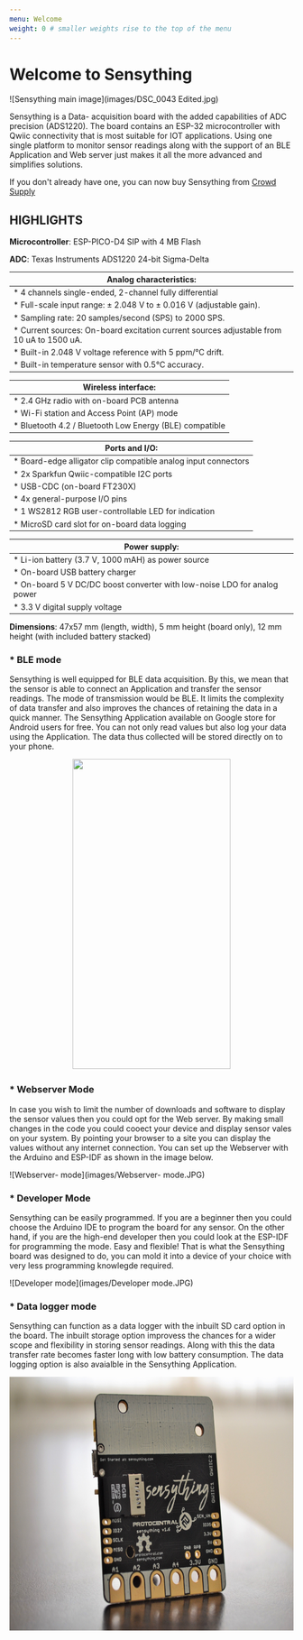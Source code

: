 ```yaml
---
menu: Welcome
weight: 0 # smaller weights rise to the top of the menu
---
```


# Welcome to Sensything

![Sensything main image](images/DSC_0043 Edited.jpg)

Sensything is a Data- acquisition board with the added capabilities of ADC precision (ADS1220). The board contains an ESP-32 microcontroller with Qwiic connectivity that is most suitable for IOT applications. Using one single platform to monitor sensor readings along with the support of an BLE Application and Web server just makes it all the more advanced and simplifies solutions.

If you don't already have one, you can now buy Sensything from [Crowd Supply](https://www.crowdsupply.com/protocentral/sensything)

## HIGHLIGHTS

**Microcontroller**: ESP-PICO-D4 SIP with 4 MB Flash 

**ADC**: Texas Instruments ADS1220 24-bit Sigma-Delta

|**Analog characteristics**:                                                                 |
|-----------------------------------------------------------------------------------------|
|* 4 channels single-ended, 2-channel fully differential                                   |
|* Full-scale input range: ± 2.048 V to ± 0.016 V (adjustable gain).                       |
|* Sampling rate: 20 samples/second (SPS) to 2000 SPS.                                     |
|* Current sources: On-board excitation current sources adjustable from 10 uA to  1500 uA. |
|* Built-in 2.048 V voltage reference with 5 ppm/°C drift.                                 |
|* Built-in temperature sensor with 0.5°C accuracy.                                        |

|**Wireless interface**:                                |
|-------------------------------------------------------|
|* 2.4 GHz radio with on-board PCB antenna               |
|* Wi-Fi station and Access Point (AP) mode              |
|* Bluetooth 4.2 / Bluetooth Low Energy (BLE) compatible |

|**Ports and I/O**:                                            |
|--------------------------------------------------------------|
|* Board-edge alligator clip compatible analog input connectors |
|* 2x Sparkfun Qwiic-compatible I2C ports                       |
|* USB-CDC (on-board FT230X)                                    |
|* 4x general-purpose I/O pins                                  |
|* 1 WS2812 RGB user-controllable LED for indication            |
|* MicroSD card slot for on-board data logging                  |

|**Power supply**:                                                          |
|------------------------------------------------------------------------|
|* Li-ion battery (3.7 V, 1000 mAH) as power source                       |
|* On-board USB battery charger                                           |
|* On-board 5 V DC/DC boost converter with low-noise LDO for analog power |
|* 3.3 V digital supply voltage                                           |

**Dimensions**: 47x57 mm (length, width), 5 mm height (board only), 12 mm height (with included battery stacked)


### * BLE mode 

Sensything is well equipped for BLE data acquisition. By this, we mean that the sensor is able to connect an Application and transfer the sensor readings. The mode of transmission would be BLE. It limits the complexity of data transfer and also improves the chances of retaining the data in a quick manner. The Sensything Application available on Google store for Android users for free. You can not only read values but also log your data using the Application. The data thus collected will be stored directly on to your phone.

 <p align="center">   <img width="280" height="550" src="images/sensything_app_2.png"> </p>
 
### * Webserver Mode

In case you wish to limit the number of downloads and software to display the sensor values then you could opt for the Web server. By making small changes in the code you could cooect your device and display sensor vales on your system. By pointing your browser to a site you can display the values without any internet connection. You can set up the Webserver with the Arduino and ESP-IDF as shown in the image below.

![Webserver- mode](images/Webserver- mode.JPG)

### * Developer Mode

Sensything can be easily programmed. If you are a beginner then you could choose the Arduino IDE to program the board for any sensor. On the other hand, if you are the high-end developer then you could look at the ESP-IDF for programming the mode. Easy and flexible! That is what the Sensything board was designed to do, you can mold it into a device of your choice with very less programming knowlegde required.

![Developer mode](images/Developer mode.JPG)

### * Data logger mode

Sensything can function as a data logger with the inbuilt SD card option in the board. The inbuilt storage option improvess the chances for a wider scope and flexibility in storing sensor readings. Along with this the data transfer rate becomes faster long with low battery consumption. The data logging option is also avaialble in the Sensything Application.

 <p align="center">   <img width="650" height="450" src="images/DSC_0137- Data log.jpg"> </p>
   



